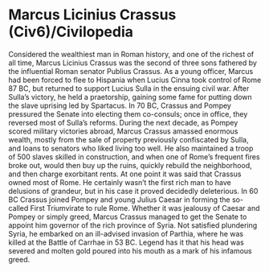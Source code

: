 # Marcus Licinius Crassus (Civ6)/Civilopedia

Considered the wealthiest man in Roman history, and one of the richest of all time, Marcus Licinius Crassus was the second of three sons fathered by the influential Roman senator Publius Crassus. As a young officer, Marcus had been forced to flee to Hispania when Lucius Cinna took control of Rome 87 BC, but returned to support Lucius Sulla in the ensuing civil war. After Sulla’s victory, he held a praetorship, gaining some fame for putting down the slave uprising led by Spartacus. In 70 BC, Crassus and Pompey pressured the Senate into electing them co-consuls; once in office, they reversed most of Sulla’s reforms.
During the next decade, as Pompey scored military victories abroad, Marcus Crassus amassed enormous wealth, mostly from the sale of property previously confiscated by Sulla, and loans to senators who liked living too well. He also maintained a troop of 500 slaves skilled in construction, and when one of Rome’s frequent fires broke out, would then buy up the ruins, quickly rebuild the neighborhood, and then charge exorbitant rents. At one point it was said that Crassus owned most of Rome.
He certainly wasn’t the first rich man to have delusions of grandeur, but in his case it proved decidedly deleterious. In 60 BC Crassus joined Pompey and young Julius Caesar in forming the so-called First Triumvirate to rule Rome. Whether it was jealousy of Caesar and Pompey or simply greed, Marcus Crassus managed to get the Senate to appoint him governor of the rich province of Syria. Not satisfied plundering Syria, he embarked on an ill-advised invasion of Parthia, where he was killed at the Battle of Carrhae in 53 BC. Legend has it that his head was severed and molten gold poured into his mouth as a mark of his infamous greed.